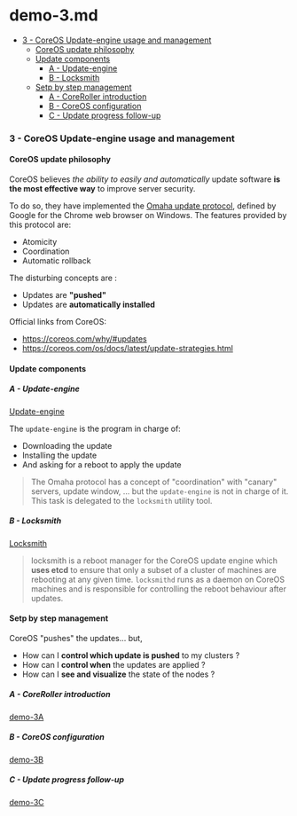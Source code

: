 # demo-3.md

<!-- MarkdownTOC depth=5 -->

- [3 - CoreOS Update-engine usage and management](#3---coreos-update-engine-usage-and-management)
  - [CoreOS update philosophy](#coreos-update-philosophy)
  - [Update components](#update-components)
    - [A - Update-engine](#a---update-engine)
    - [B - Locksmith](#b---locksmith)
  - [Setp by step management](#setp-by-step-management)
    - [A - CoreRoller introduction](#a---coreroller-introduction)
    - [B - CoreOS configuration](#b---coreos-configuration)
    - [C - Update progress follow-up](#c---update-progress-follow-up)

<!-- /MarkdownTOC -->


### 3 - CoreOS Update-engine usage and management

#### CoreOS update philosophy

CoreOS believes _the ability to easily and automatically_ update software **is the most effective way** to improve server security.

To do so, they have implemented the [Omaha update protocol](https://github.com/google/omaha), defined by Google for the Chrome web browser on Windows.
The features provided by this protocol are:
- Atomicity
- Coordination
- Automatic rollback


The disturbing concepts are :
* Updates are **"pushed"**
* Updates are **automatically installed**


Official links from CoreOS:
- https://coreos.com/why/#updates
- https://coreos.com/os/docs/latest/update-strategies.html



#### Update components

##### A - Update-engine

[Update-engine](https://github.com/coreos/update_engine)

The `update-engine` is the program in charge of:
- Downloading the update
- Installing the update
- And asking for a reboot to apply the update

>
> The Omaha protocol has a concept of "coordination" with "canary" servers, update window, ... but the `update-engine` is not in charge of it.
> This task is delegated to the `locksmith` utility tool.
>


##### B - Locksmith

[Locksmith](https://github.com/coreos/locksmith)

>
> locksmith is a reboot manager for the CoreOS update engine which **uses etcd** to ensure that only a subset of a cluster of machines are rebooting at any given time.
> `locksmithd` runs as a daemon on CoreOS machines and is responsible for controlling the reboot behaviour after updates.
>



#### Setp by step management

CoreOS "pushes" the updates... but,
- How can I **control which update is pushed** to my clusters ?
- How can I **control when** the updates are applied ?
- How can I **see and visualize** the state of the nodes ?


##### A - CoreRoller introduction

[demo-3A](demo-3A.md)

##### B - CoreOS configuration

[demo-3B](demo-3B.md)

##### C - Update progress follow-up

[demo-3C](demo-3C.md)